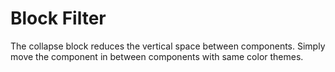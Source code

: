 # Block Filter

The collapse block reduces the vertical space between components. Simply move the component in between components with same color themes.
